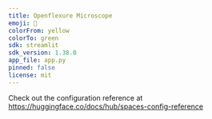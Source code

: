 ```yaml
---
title: Openflexure Microscope
emoji: 🐨
colorFrom: yellow
colorTo: green
sdk: streamlit
sdk_version: 1.38.0
app_file: app.py
pinned: false
license: mit
---
```


Check out the configuration reference at https://huggingface.co/docs/hub/spaces-config-reference
